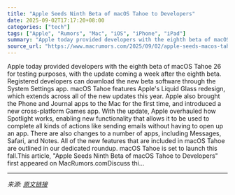 ```yaml
---
title: "Apple Seeds Ninth Beta of macOS Tahoe to Developers"
date: 2025-09-02T17:17:20+08:00
categories: ["tech"]
tags: ["Apple", "Rumors", "Mac", "iOS", "iPhone", "iPad"]
summary: "Apple today provided developers with the eighth beta of macOS Tahoe 26 for testing purposes, with the update coming a week after the eighth beta. Registered developers can download the new beta softwa"
source_url: "https://www.macrumors.com/2025/09/02/apple-seeds-macos-tahoe-beta-9/"
---
```


Apple today provided developers with the eighth beta of macOS Tahoe 26 for testing purposes, with the update coming a week after the eighth beta. Registered developers can download the new beta software through the System Settings app. macOS Tahoe features Apple's Liquid Glass redesign, which extends across all of the new updates this year. Apple also brought the Phone and Journal apps to the Mac for the first time, and introduced a new cross-platform Games app. With the update, Apple overhauled how Spotlight works, enabling new functionality that allows it to be used to complete all kinds of actions like sending emails without having to open up an app. There are also changes to a number of apps, including Messages, Safari, and Notes. All of the new features that are included in macOS Tahoe are outlined in our dedicated roundup. macOS Tahoe is set to launch this fall.This article, &quot;Apple Seeds Ninth Beta of macOS Tahoe to Developers&quot; first appeared on MacRumors.comDiscuss thi...

---

*来源: [原文链接](https://www.macrumors.com/2025/09/02/apple-seeds-macos-tahoe-beta-9/)*

